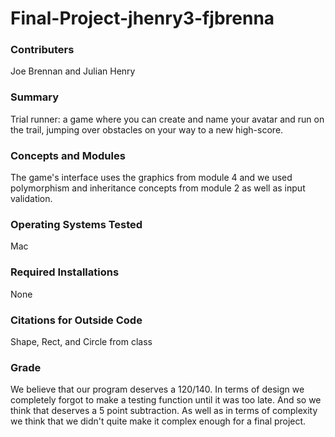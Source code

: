 # Final-Project-jhenry3-fjbrenna

### Contributers
Joe Brennan and Julian Henry

### Summary
Trial runner: a game where you can create and name your avatar and run on the trail, jumping over obstacles on your way to a new high-score.
### Concepts and Modules
The game's interface uses the graphics from module 4 and we used polymorphism and inheritance concepts from module 2 as well as input validation.

### Operating Systems Tested
Mac

### Required Installations
None

### Citations for Outside Code
Shape, Rect, and Circle from class

### Grade
We believe that our program deserves a 120/140. In terms of design we completely forgot to make a testing function until it was too late.
And so we think that deserves a 5 point subtraction. As well as in terms of complexity we think that we didn't quite make it complex enough for a final project.



